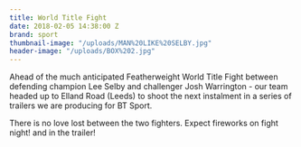 ```yaml
---
title: World Title Fight
date: 2018-02-05 14:38:00 Z
brand: sport
thumbnail-image: "/uploads/MAN%20LIKE%20SELBY.jpg"
header-image: "/uploads/BOX%202.jpg"
---
```


Ahead of the much anticipated Featherweight World Title Fight between defending champion Lee Selby and challenger Josh Warrington - our team headed up to Elland Road (Leeds) to shoot the next instalment in a  series of trailers we are producing for BT Sport. 

There is no love lost between the two fighters. Expect fireworks on fight night! and in the trailer!